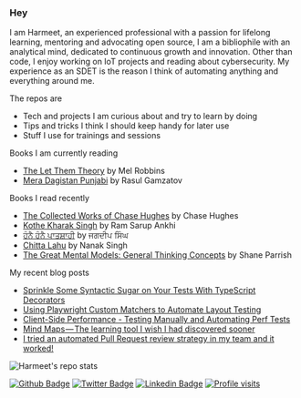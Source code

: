 ### Hey
I am Harmeet, an experienced professional with a passion for lifelong learning, mentoring and advocating open source, I am a bibliophile with an analytical mind, dedicated to continuous growth and innovation. Other than code, I enjoy working on IoT projects and reading about cybersecurity. My experience as an SDET is the reason I think of automating anything and everything around me.

The repos are
- Tech and projects I am curious about and try to learn by doing
- Tips and tricks I think I should keep handy for later use
- Stuff I use for trainings and sessions

Books I am currently reading

<!-- GOODREADS-LIST:START -->
- [The Let Them Theory](https://www.goodreads.com/review/show/7605347773?utm_medium=api&utm_source=rss) by Mel Robbins
- [Mera Dagistan Punjabi](https://www.goodreads.com/review/show/7561347386?utm_medium=api&utm_source=rss) by Rasul Gamzatov
<!-- GOODREADS-LIST:END -->

Books I read recently
<!-- GOODREADS-LIST-READ:START -->
- [The Collected Works of Chase Hughes](https://www.goodreads.com/review/show/7134655266?utm_medium=api&utm_source=rss) by Chase     Hughes
- [Kothe Kharak Singh](https://www.goodreads.com/review/show/7561342749?utm_medium=api&utm_source=rss) by Ram Sarup Ankhi
- [ਹੰਨੈ ਹੰਨੈ ਪਾਤਸ਼ਾਹੀ](https://www.goodreads.com/review/show/7561308250?utm_medium=api&utm_source=rss) by ਜਗਦੀਪ ਸਿੰਘ
- [Chitta Lahu](https://www.goodreads.com/review/show/7561311496?utm_medium=api&utm_source=rss) by Nanak Singh
- [The Great Mental Models: General Thinking Concepts](https://www.goodreads.com/review/show/7507241996?utm_medium=api&utm_source=rss) by Shane Parrish
<!-- GOODREADS-LIST-READ:END -->

My recent blog posts
<!-- BLOG-POST-LIST:START -->
 - [Sprinkle Some Syntactic Sugar on Your Tests With TypeScript Decorators](https://javascript.plainenglish.io/sprinkle-some-syntactic-sugar-on-your-tests-with-typescript-decorators-e2984460760b?source=rss-71709fd0e3dd------2)
 - [Using Playwright Custom Matchers to Automate Layout Testing](https://hrmeet.medium.com/using-playwright-custom-matchers-to-automate-layout-testing-be8fa0063ebd?source=rss-71709fd0e3dd------2)
 - [Client-Side Performance - Testing Manually and Automating Perf Tests](https://hrmeet.medium.com/client-side-performance-testing-manually-and-automating-perf-tests-bb1e7f20a8c4?source=rss-71709fd0e3dd------2)
 - [Mind Maps — The learning tool I wish I had discovered sooner](https://hrmeet.medium.com/mind-maps-the-learning-tool-i-wish-i-had-discovered-sooner-f3bcde67f3f1?source=rss-71709fd0e3dd------2)
 - [I tried an automated Pull Request review strategy in my team and it worked!](https://hrmeet.medium.com/i-tried-an-automated-pull-request-review-strategy-in-my-team-and-it-worked-ed16e3738936?source=rss-71709fd0e3dd------2)<!-- BLOG-POST-LIST:END -->

![Harmeet's repo stats](https://github-readme-stats.vercel.app/api?username=hrmeetsingh&theme=github_dark&show_icons=true)

[![Github Badge](https://img.shields.io/badge/-hrmeetsingh-blue?style=for-the-badge&logo=Github&link=https://github.com/hrmeetsingh/)](https://github.com/hrmeetsingh/) 
[![Twitter Badge](http://img.shields.io/badge/-@ErHarmeet-blue?style=for-the-badge&logo=x&logoColor=white&link=https://twitter.com/ErHarmeet)](https://twitter.com/ErHarmeet) 
[![Linkedin Badge](https://img.shields.io/badge/-hrmeetsingh-blue?style=for-the-badge&logo=Linkedin&logoColor=white&link=https://www.linkedin.com/in/hrmeetsingh/)](https://www.linkedin.com/in/hrmeetsingh/)
[![Profile visits](https://komarev.com/ghpvc/?username=hrmeetsingh&label=Profile%20views&color=0e75b6&style=for-the-badge)](https://komarev.com/ghpvc/?username=hrmeetsingh&label=Profile%20views&color=0e75b6&style=for-the-badge)

